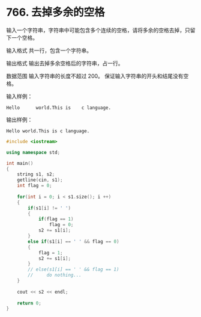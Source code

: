# 766. 去掉多余的空格

输入一个字符串，字符串中可能包含多个连续的空格，请将多余的空格去掉，只留下一个空格。

输入格式
共一行，包含一个字符串。

输出格式
输出去掉多余空格后的字符串，占一行。

数据范围
输入字符串的长度不超过 200。
保证输入字符串的开头和结尾没有空格。

输入样例：
```
Hello      world.This is    c language.
```
输出样例：
```
Hello world.This is c language.
```


```c++
#include <iostream>

using namespace std;

int main()
{
    string s1, s2;
    getline(cin, s1);
    int flag = 0;
    
    for(int i = 0; i < s1.size(); i ++)
    {
        if(s1[i] != ' ')
        {
            if(flag == 1)
                flag = 0;
            s2 += s1[i];
        }
        else if(s1[i] == ' ' && flag == 0)
        {
            flag = 1;
            s2 += s1[i];
        }
        // else(s1[i] == ' ' && flag == 1)
        //     do nothing...
    }
    
    cout << s2 << endl;
    
    return 0;
}
```
